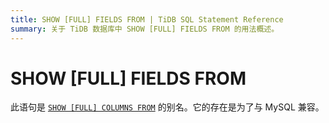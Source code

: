 ```yaml
---
title: SHOW [FULL] FIELDS FROM | TiDB SQL Statement Reference
summary: 关于 TiDB 数据库中 SHOW [FULL] FIELDS FROM 的用法概述。
---
```


# SHOW [FULL] FIELDS FROM

此语句是 [`SHOW [FULL] COLUMNS FROM`](/sql-statements/sql-statement-show-columns-from.md) 的别名。它的存在是为了与 MySQL 兼容。